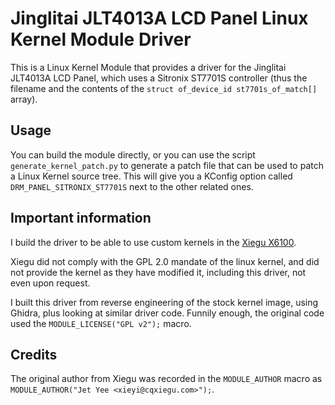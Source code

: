 # Jinglitai JLT4013A LCD Panel Linux Kernel Module Driver

This is a Linux Kernel Module that provides a driver for the Jinglitai JLT4013A
LCD Panel, which uses a Sitronix ST7701S controller (thus the filename and the
contents of the `struct of_device_id st7701s_of_match[]` array).

## Usage

You can build the module directly, or you can use the script
`generate_kernel_patch.py` to generate a patch file that can be used to patch a
Linux Kernel source tree. This will give you a KConfig option called
`DRM_PANEL_SITRONIX_ST7701S` next to the other related ones.

## Important information

I build the driver to be able to use custom kernels in the
[Xiegu X6100](https://www.radioddity.com/products/xiegu-x6100).

Xiegu did not comply with the GPL 2.0 mandate of the linux kernel, and did not
provide the kernel as they have modified it, including this driver, not even
upon request.

I built this driver from reverse engineering of the stock kernel image, using
Ghidra, plus looking at similar driver code.
Funnily enough, the original code used the `MODULE_LICENSE("GPL v2");`
macro.

## Credits

The original author from Xiegu was recorded in the `MODULE_AUTHOR` macro as
`MODULE_AUTHOR("Jet Yee <xieyi@cqxiegu.com>");`.
